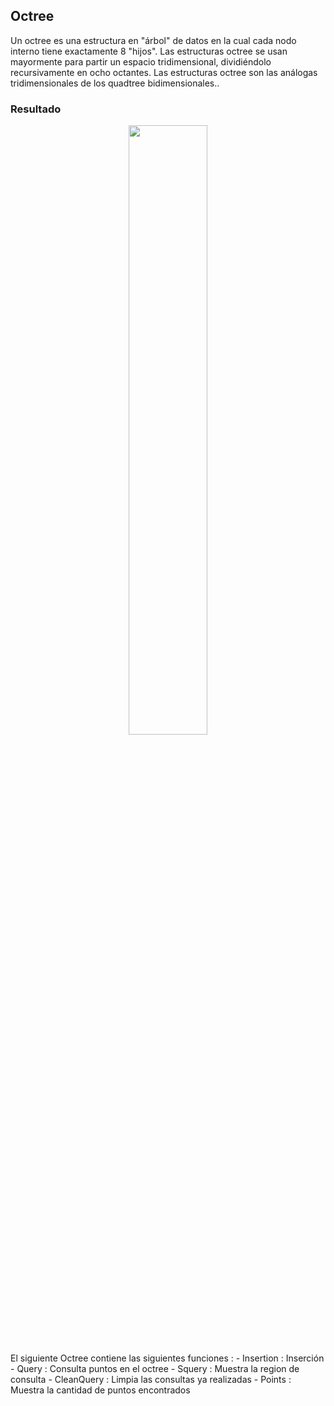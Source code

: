 ## Octree
Un octree es una estructura en "árbol" de datos en la cual cada nodo interno tiene exactamente 8 "hijos". Las estructuras octree se usan mayormente para partir un espacio tridimensional, dividiéndolo recursivamente en ocho octantes. Las estructuras octree son las análogas tridimensionales de los quadtree bidimensionales..
### Resultado
<p align="center">
  <img width="50%" height="50%" src="https://github.com/syordya/CSUNSA-EDA/blob/master/Examen01/Img/octree.gif">
</p>
El siguiente Octree contiene las siguientes funciones :
- Insertion : Inserción
- Query : Consulta puntos en el octree
- Squery : Muestra la region de consulta
- CleanQuery : Limpia las consultas ya realizadas
- Points : Muestra la cantidad de puntos encontrados
